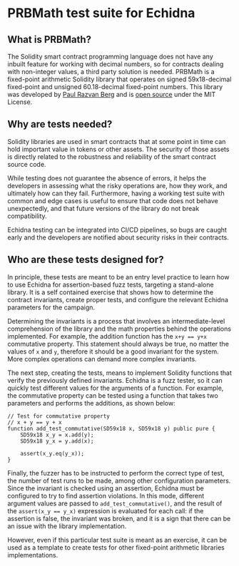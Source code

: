 # PRBMath test suite for Echidna

## What is PRBMath?

The Solidity smart contract programming language does not have any inbuilt feature for working with decimal numbers, so for contracts dealing with non-integer values, a third party solution is needed. PRBMath is a fixed-point arithmetic Solidity library that operates on signed 59x18-decimal fixed-point and unsigned 60.18-decimal fixed-point numbers. This library was developed by [Paul Razvan Berg](https://github.com/PaulRBerg "Paul Razvan Berg") and is [open source](https://github.com/PaulRBerg/prb-math "open source") under the MIT License.

## Why are tests needed?

Solidity libraries are used in smart contracts that at some point in time can hold important value in tokens or other assets. The security of those assets is directly related to the robustness and reliability of the smart contract source code.

While testing does not guarantee the absence of errors, it helps the developers in assessing what the risky operations are, how they work, and ultimately how can they fail. Furthermore, having a working test suite with common and edge cases is useful to ensure that code does not behave unexpectedly, and that future versions of the library do not break compatibility.

Echidna testing can be integrated into CI/CD pipelines, so bugs are caught early and the developers are notified about security risks in their contracts.

## Who are these tests designed for?

In principle, these tests are meant to be an entry level practice to learn how to use Echidna for assertion-based fuzz tests, targeting a stand-alone library. It is a self contained exercise that shows how to determine the contract invariants, create proper tests, and configure the relevant Echidna parameters for the campaign.

Determining the invariants is a process that involves an intermediate-level comprehension of the library and the math properties behind the operations implemented. For example, the addition function has the `x+y == y+x` commutative property. This statement should always be true, no matter the values of `x` and `y`, therefore it should be a good invariant for the system. More complex operations can demand more complex invariants.

The next step, creating the tests, means to implement Solidity functions that verify the previously defined invariants. Echidna is a fuzz tester, so it can quickly test different values for the arguments of a function. For example, the commutative property can be tested using a function that takes two parameters and performs the additions, as shown below:

```solidity
// Test for commutative property
// x + y == y + x
function add_test_commutative(SD59x18 x, SD59x18 y) public pure {
    SD59x18 x_y = x.add(y);
    SD59x18 y_x = y.add(x);

    assert(x_y.eq(y_x));
}
```

Finally, the fuzzer has to be instructed to perform the correct type of test, the number of test runs to be made, among other configuration parameters. Since the invariant is checked using an assertion, Echidna must be configured to try to find assertion violations. In this mode, different argument values are passed to `add_test_commutative()`, and the result of the `assert(x_y == y_x)` expression is evaluated for each call: if the assertion is false, the invariant was broken, and it is a sign that there can be an issue with the library implementation.

However, even if this particular test suite is meant as an exercise, it can be used as a template to create tests for other fixed-point arithmetic libraries implementations.
